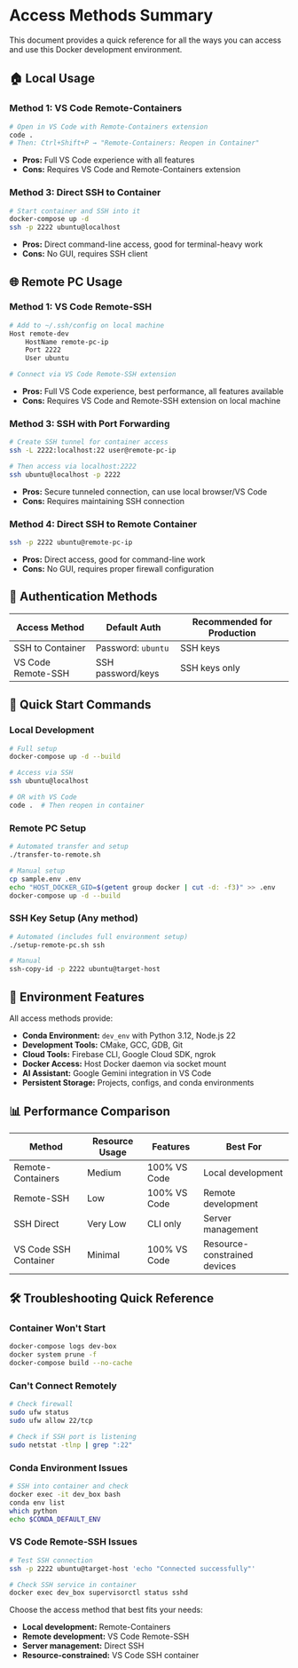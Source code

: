 # Access Methods Summary

This document provides a quick reference for all the ways you can access and use this Docker development environment.

## 🏠 Local Usage

### Method 1: VS Code Remote-Containers
```bash
# Open in VS Code with Remote-Containers extension
code .
# Then: Ctrl+Shift+P → "Remote-Containers: Reopen in Container"
```
- **Pros:** Full VS Code experience with all features
- **Cons:** Requires VS Code and Remote-Containers extension

### Method 3: Direct SSH to Container
```bash
# Start container and SSH into it
docker-compose up -d
ssh -p 2222 ubuntu@localhost
```
- **Pros:** Direct command-line access, good for terminal-heavy work
- **Cons:** No GUI, requires SSH client

## 🌐 Remote PC Usage

### Method 1: VS Code Remote-SSH
```bash
# Add to ~/.ssh/config on local machine
Host remote-dev
    HostName remote-pc-ip
    Port 2222
    User ubuntu

# Connect via VS Code Remote-SSH extension
```
- **Pros:** Full VS Code experience, best performance, all features available
- **Cons:** Requires VS Code and Remote-SSH extension on local machine

### Method 3: SSH with Port Forwarding
```bash
# Create SSH tunnel for container access
ssh -L 2222:localhost:22 user@remote-pc-ip

# Then access via localhost:2222
ssh ubuntu@localhost -p 2222
```
- **Pros:** Secure tunneled connection, can use local browser/VS Code
- **Cons:** Requires maintaining SSH connection

### Method 4: Direct SSH to Remote Container
```bash
ssh -p 2222 ubuntu@remote-pc-ip
```
- **Pros:** Direct access, good for command-line work
- **Cons:** No GUI, requires proper firewall configuration


## 🔐 Authentication Methods

| Access Method | Default Auth | Recommended for Production |
|---------------|--------------|----------------------------|
| SSH to Container | Password: `ubuntu` | SSH keys |
| VS Code Remote-SSH | SSH password/keys | SSH keys only |

## 🚀 Quick Start Commands

### Local Development
```bash
# Full setup
docker-compose up -d --build

# Access via SSH
ssh ubuntu@localhost

# OR with VS Code
code .  # Then reopen in container
```

### Remote PC Setup
```bash
# Automated transfer and setup
./transfer-to-remote.sh

# Manual setup
cp sample.env .env
echo "HOST_DOCKER_GID=$(getent group docker | cut -d: -f3)" >> .env
docker-compose up -d --build
```

### SSH Key Setup (Any method)
```bash
# Automated (includes full environment setup)
./setup-remote-pc.sh ssh

# Manual
ssh-copy-id -p 2222 ubuntu@target-host
```

## 🔧 Environment Features

All access methods provide:
- **Conda Environment:** `dev_env` with Python 3.12, Node.js 22
- **Development Tools:** CMake, GCC, GDB, Git
- **Cloud Tools:** Firebase CLI, Google Cloud SDK, ngrok
- **Docker Access:** Host Docker daemon via socket mount
- **AI Assistant:** Google Gemini integration in VS Code
- **Persistent Storage:** Projects, configs, and conda environments

## 📊 Performance Comparison

| Method | Resource Usage | Features | Best For |
|--------|----------------|----------|----------|
| Remote-Containers | Medium | 100% VS Code | Local development |
| Remote-SSH | Low | 100% VS Code | Remote development |
| SSH Direct | Very Low | CLI only | Server management |
| VS Code SSH Container | Minimal | 100% VS Code | Resource-constrained devices |

## 🛠️ Troubleshooting Quick Reference

### Container Won't Start
```bash
docker-compose logs dev-box
docker system prune -f
docker-compose build --no-cache
```

### Can't Connect Remotely
```bash
# Check firewall
sudo ufw status
sudo ufw allow 22/tcp

# Check if SSH port is listening
sudo netstat -tlnp | grep ":22"
```

### Conda Environment Issues
```bash
# SSH into container and check
docker exec -it dev_box bash
conda env list
which python
echo $CONDA_DEFAULT_ENV
```

### VS Code Remote-SSH Issues
```bash
# Test SSH connection
ssh -p 2222 ubuntu@target-host 'echo "Connected successfully"'

# Check SSH service in container
docker exec dev_box supervisorctl status sshd
```

Choose the access method that best fits your needs:
- **Local development:** Remote-Containers
- **Remote development:** VS Code Remote-SSH
- **Server management:** Direct SSH
- **Resource-constrained:** VS Code SSH container
